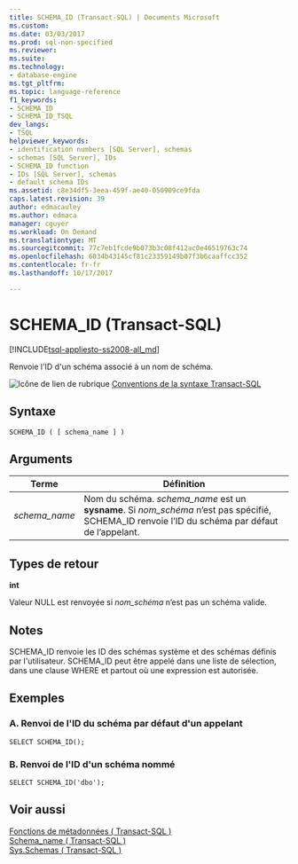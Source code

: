 ```yaml
---
title: SCHEMA_ID (Transact-SQL) | Documents Microsoft
ms.custom: 
ms.date: 03/03/2017
ms.prod: sql-non-specified
ms.reviewer: 
ms.suite: 
ms.technology:
- database-engine
ms.tgt_pltfrm: 
ms.topic: language-reference
f1_keywords:
- SCHEMA_ID
- SCHEMA_ID_TSQL
dev_langs:
- TSQL
helpviewer_keywords:
- identification numbers [SQL Server], schemas
- schemas [SQL Server], IDs
- SCHEMA_ID function
- IDs [SQL Server], schemas
- default schema IDs
ms.assetid: c8e34df5-3eea-459f-ae40-050909ce9fda
caps.latest.revision: 39
author: edmacauley
ms.author: edmaca
manager: cguyer
ms.workload: On Demand
ms.translationtype: MT
ms.sourcegitcommit: 77c7eb1fcde9b073b3c08f412ac0e46519763c74
ms.openlocfilehash: 6034b43145cf81c23359149b07f3b6caaffcc352
ms.contentlocale: fr-fr
ms.lasthandoff: 10/17/2017

---
```

# <a name="schemaid-transact-sql"></a>SCHEMA_ID (Transact-SQL)
[!INCLUDE[tsql-appliesto-ss2008-all_md](../../includes/tsql-appliesto-ss2008-all-md.md)]

  Renvoie l'ID d'un schéma associé à un nom de schéma.  
  
 ![Icône de lien de rubrique](../../database-engine/configure-windows/media/topic-link.gif "Icône lien de rubrique") [Conventions de la syntaxe Transact-SQL](../../t-sql/language-elements/transact-sql-syntax-conventions-transact-sql.md)  
  
## <a name="syntax"></a>Syntaxe  
  
```  
SCHEMA_ID ( [ schema_name ] )   
```  
  
## <a name="arguments"></a>Arguments  
  
|Terme|Définition|  
|----------|----------------|  
|*schema_name*|Nom du schéma. *schema_name* est un **sysname**. Si *nom_schéma* n’est pas spécifié, SCHEMA_ID renvoie l’ID du schéma par défaut de l’appelant.|  
  
## <a name="return-types"></a>Types de retour  
 **int**  
  
 Valeur NULL est renvoyée si *nom_schéma* n’est pas un schéma valide.  
  
## <a name="remarks"></a>Notes  
 SCHEMA_ID renvoie les ID des schémas système et des schémas définis par l'utilisateur. SCHEMA_ID peut être appelé dans une liste de sélection, dans une clause WHERE et partout où une expression est autorisée.  
  
## <a name="examples"></a>Exemples  
  
### <a name="a-returning-the-default-schema-id-of-a-caller"></a>A. Renvoi de l'ID du schéma par défaut d'un appelant  
  
```  
SELECT SCHEMA_ID();  
```  
  
### <a name="b-returning-the-schema-id-of-a-named-schema"></a>B. Renvoi de l'ID d'un schéma nommé  
  
```  
SELECT SCHEMA_ID('dbo');  
```  
  
## <a name="see-also"></a>Voir aussi  
 [Fonctions de métadonnées &#40; Transact-SQL &#41;](../../t-sql/functions/metadata-functions-transact-sql.md)   
 [Schema_name &#40; Transact-SQL &#41;](../../t-sql/functions/schema-name-transact-sql.md)   
 [Sys.Schemas &#40; Transact-SQL &#41;](../../relational-databases/system-catalog-views/schemas-catalog-views-sys-schemas.md)  
  
  


